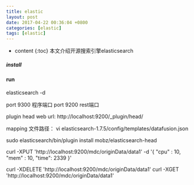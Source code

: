 ```yaml
---
title: elastic
layout: post
date: 2017-04-22 00:36:04 +0800
categories: [elastic]
tags: [elastic]
---
```



* content
{:toc}                                                                         本文介绍开源搜索引擎elasticsearch
                                 









##### install


#### run

elasticsearch -d

port 9300 程序端口
port 9200 rest端口

plugin head web url: http://localhost:9200/_plugin/head/

mapping 文件路径： vi  elasticsearch-1.7.5/config/templates/datafusion.json

sudo elasticsearch/bin/plugin install mobz/elasticsearch-head



curl -XPUT 'http://localhost:9200/mdc/originData/data1' -d '{
    "cpu" : 10,
    "mem" : 10,
    "time": 2339 
    }'


curl -XDELETE 'http://localhost:9200/mdc/originData/data1'
curl -XGET 'http://localhost:9200/mdc/originData/data1'


    